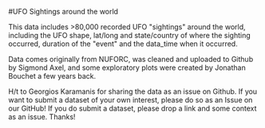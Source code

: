 #UFO Sightings around the world

This data includes >80,000 recorded UFO "sightings" around the world, including the UFO shape, lat/long and state/country of where the sighting occurred, duration of the "event" and the data_time when it occurred.

Data comes originally from NUFORC, was cleaned and uploaded to Github by Sigmond Axel, and some exploratory plots were created by Jonathan Bouchet a few years back.

H/t to Georgios Karamanis for sharing the data as an issue on Github. If you want to submit a dataset of your own interest, please do so as an Issue on our GitHub! If you do submit a dataset, please drop a link and some context as an issue. Thanks!
